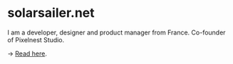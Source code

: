 # solarsailer.net

I am a developer, designer and product manager from France. Co-founder of Pixelnest Studio.

→ [Read here](https://solarsailer.net/).

